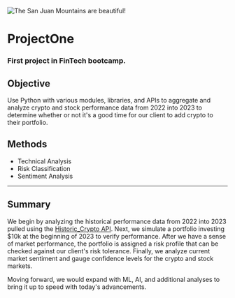 ![The San Juan Mountains are beautiful!](https://images.unsplash.com/photo-1560221328-12fe60f83ab8?ixlib=rb-4.0.3&ixid=MnwxMjA3fDB8MHxwaG90by1wYWdlfHx8fGVufDB8fHx8&auto=format&fit=crop&w=2074&q=80 "San Juan Mountains")

# ProjectOne
### # 

### First project in FinTech bootcamp.

## Objective

Use Python with various modules, libraries, and APIs to aggregate and analyze crypto and stock performance data from 2022 into 2023 to determine whether or not it's a good time for our client to add crypto to their portfolio.

## Methods

- Technical Analysis
- Risk Classification
- Sentiment Analysis

---

## Summary

We begin by analyzing the historical performance data from 2022 into 2023 pulled using the [Historic_Crypto API](https://pypi.org/project/Historic-Crypto/). Next, we simulate a portfolio investing $10k at the beginning of 2023 to verify performance. After we have a sense of market performance, the portfolio is assigned a risk profile that can be checked against our client's risk tolerance. Finally, we analyze current market sentiment and gauge confidence levels for the crypto and stock markets.

Moving forward, we would expand with ML, AI, and additional analyses to bring it up to speed with today's advancements.
